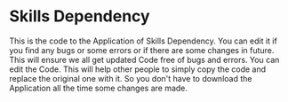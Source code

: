 # Skills Dependency
This is the code to the Application of Skills Dependency. You can edit it if you find any bugs or some errors or if there are some changes in future. This will ensure we all get updated Code free of bugs and errors.
You can edit the Code. This will help other people to simply copy the code and replace the original one with it. So you don't have to download the Application all the time some changes are made.
